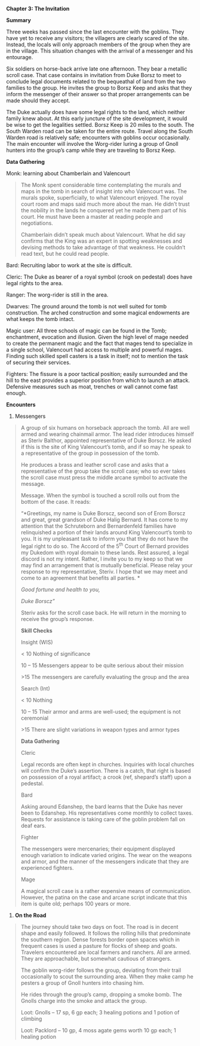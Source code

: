 **Chapter 3: The Invitation**

**Summary**

Three weeks has passed since the last encounter with the goblins. They have yet to receive any visitors; the villagers are clearly scared of the site. Instead, the locals will only approach members of the group when they are in the village. This situation changes with the arrival of a messenger and his entourage.

Six soldiers on horse-back arrive late one afternoon. They bear a metallic scroll case. That case contains in invitation from Duke Borsz to meet to conclude legal documents related to the bequeathal of land from the two families to the group. He invites the group to Borsz Keep and asks that they inform the messenger of their answer so that proper arrangements can be made should they accept.

The Duke actually does have some legal rights to the land, which neither family knew about. At this early juncture of the site development, it would be wise to get the legalities settled. Borsz Keep is 20 miles to the south. The South Warden road can be taken for the entire route. Travel along the South Warden road is relatively safe; encounters with goblins occur occasionally. The main encounter will involve the Worg-rider luring a group of Gnoll hunters into the group’s camp while they are traveling to Borsz Keep.

**Data Gathering**

Monk: learning about Chamberlain and Valencourt

> The Monk spent considerable time contemplating the murals and maps in the tomb in search of insight into who Valencourt was. The murals spoke, superficially, to what Valencourt enjoyed. The royal court room and maps said much more about the man. He didn’t trust the nobility in the lands he conquered yet he made them part of his court. He must have been a master at reading people and negotiations.
>
> Chamberlain didn’t speak much about Valencourt. What he did say confirms that the King was an expert in spotting weaknesses and devising methods to take advantage of that weakness. He couldn’t read text, but he could read people.

Bard: Recruiting labor to work at the site is difficult.

Cleric: The Duke as bearer of a royal symbol (crook on pedestal) does have legal rights to the area.

Ranger: The worg-rider is still in the area.

Dwarves: The ground around the tomb is not well suited for tomb construction. The arched construction and some magical endowments are what keeps the tomb intact.

Magic user: All three schools of magic can be found in the Tomb; enchantment, evocation and illusion. Given the high level of mage needed to create the permanent magic and the fact that mages tend to specialize in a single school, Valencourt had access to multiple and powerful mages. Finding such skilled spell casters is a task in itself; not to mention the task of securing their services.

Fighters: The fissure is a poor tactical position; easily surrounded and the hill to the east provides a superior position from which to launch an attack. Defensive measures such as moat, trenches or wall cannot come fast enough.

**Encounters**

1.  Messengers

> A group of six humans on horseback approach the tomb. All are well armed and wearing chainmail armor. The lead rider introduces himself as Steriv Balthor, appointed representative of Duke Borscz. He asked if this is the site of King Valencourt’s tomb, and if so may he speak to a representative of the group in possession of the tomb.
>
> He produces a brass and leather scroll case and asks that a representative of the group take the scroll case; who so ever takes the scroll case must press the middle arcane symbol to activate the message.
>
> Message. When the symbol is touched a scroll rolls out from the bottom of the case. It reads:
>
> “*Greetings, my name is Duke Borscz, second son of Erom Borscz and great, great grandson of Duke Halig Bernard. It has come to my attention that the Schruteborn and Bernardenfeld families have relinquished a portion of their lands around King Valencourt’s tomb to you. It is my unpleasant task to inform you that they do not have the legal right to do so. The Accord of the 5<sup>th</sup> Court of Bernard provides my Dukedom with royal domain to these lands. Rest assured, a legal discord is not my intent. Rather, I invite you to my keep so that we may find an arrangement that is mutually beneficial. Please relay your response to my representative, Steriv. I hope that we may meet and come to an agreement that benefits all parties. *
>
> *Good fortune and health to you,*
>
> *Duke Borscz”*
>
> Steriv asks for the scroll case back. He will return in the morning to receive the group’s response.
>
> **Skill Checks**
>
> Insight (WIS)
>
> &lt; 10 Nothing of significance
>
> 10 – 15 Messengers appear to be quite serious about their mission
>
> &gt;15 The messengers are carefully evaluating the group and the area
>
> Search (Int)
>
> &lt; 10 Nothing
>
> 10 – 15 Their armor and arms are well-used; the equipment is not ceremonial
>
> &gt;15 There are slight variations in weapon types and armor types
>
> **Data Gathering**
>
> Cleric
>
> Legal records are often kept in churches. Inquiries with local churches will confirm the Duke’s assertion. There is a catch, that right is based on possession of a royal artifact; a crook (ref, shepard’s staff) upon a pedestal.
>
> Bard
>
> Asking around Edanshep, the bard learns that the Duke has never been to Edanshep. His representatives come monthly to collect taxes. Requests for assistance is taking care of the goblin problem fall on deaf ears.
>
> Fighter
>
> The messengers were mercenaries; their equipment displayed enough variation to indicate varied origins. The wear on the weapons and armor, and the manner of the messengers indicate that they are experienced fighters.
>
> Mage
>
> A magical scroll case is a rather expensive means of communication. However, the patina on the case and arcane script indicate that this item is quite old; perhaps 100 years or more.

1.  **On the Road**

> The journey should take two days on foot. The road is in decent shape and easily followed. It follows the rolling hills that predominate the southern region. Dense forests border open spaces which in frequent cases is used a pasture for flocks of sheep and goats. Travelers encountered are local farmers and ranchers. All are armed. They are approachable, but somewhat cautious of strangers.
>
> The goblin worg-rider follows the group, deviating from their trail occasionally to scout the surrounding area. When they make camp he pesters a group of Gnoll hunters into chasing him.
>
> He rides through the group’s camp, dropping a smoke bomb. The Gnolls charge into the smoke and attack the group.
>
> Loot: Gnolls – 17 sp, 6 gp each; 3 healing potions and 1 potion of climbing
>
> Loot: Packlord – 10 gp, 4 moss agate gems worth 10 gp each; 1 healing potion
